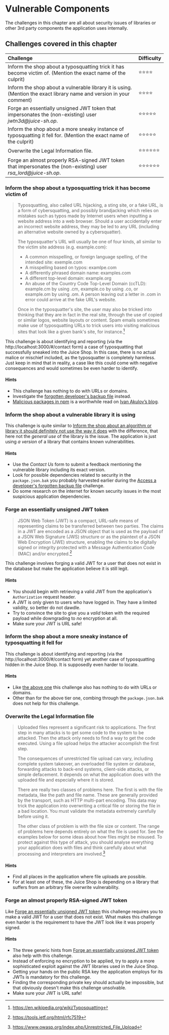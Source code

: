 # Vulnerable Components

The challenges in this chapter are all about security issues of
libraries or other 3rd party components the application uses internally.

## Challenges covered in this chapter

| Challenge                                                                                                            | Difficulty                           |
|:---------------------------------------------------------------------------------------------------------------------|:-------------------------------------|
| Inform the shop about a typosquatting trick it has become victim of. (Mention the exact name of the culprit)         | :star::star::star::star:             |
| Inform the shop about a vulnerable library it is using. (Mention the exact library name and version in your comment) | :star::star::star::star:             |
| Forge an essentially unsigned JWT token that impersonates the (non-existing) user _jwtn3d@juice-sh.op_.              | :star::star::star::star::star:       |
| Inform the shop about a more sneaky instance of typosquatting it fell for. (Mention the exact name of the culprit)   | :star::star::star::star::star:       |
| Overwrite the Legal Information file.                                                                                | :star::star::star::star::star::star: |
| Forge an almost properly RSA-signed JWT token that impersonates the (non-existing) user _rsa_lord@juice-sh.op_.      | :star::star::star::star::star::star: |

### Inform the shop about a typosquatting trick it has become victim of

> Typosquatting, also called URL hijacking, a sting site, or a fake URL,
> is a form of cybersquatting, and possibly brandjacking which relies on
> mistakes such as typos made by Internet users when inputting a website
> address into a web browser. Should a user accidentally enter an
> incorrect website address, they may be led to any URL (including an
> alternative website owned by a cybersquatter).
>
> The typosquatter's URL will usually be one of four kinds, all similar
> to the victim site address (e.g. example.com):
>
> * A common misspelling, or foreign language spelling, of the intended
>   site: exemple.com
> * A misspelling based on typos: examlpe.com
> * A differently phrased domain name: examples.com
> * A different top-level domain: example.org
> * An abuse of the Country Code Top-Level Domain (ccTLD): example.cm by
>   using .cm, example.co by using .co, or example.om by using .om. A
>   person leaving out a letter in .com in error could arrive at the
>   fake URL's website.
>
> Once in the typosquatter's site, the user may also be tricked into
> thinking that they are in fact in the real site, through the use of
> copied or similar logos, website layouts or content. Spam emails
> sometimes make use of typosquatting URLs to trick users into visiting
> malicious sites that look like a given bank's site, for instance.[^1]

This challenge is about identifying and reporting (via the
http://localhost:3000/#/contact form) a case of typosquatting that
successfully sneaked into the Juice Shop. In this case, there is no
actual malice or mischief included, as the typosquatter is completely
harmless. Just keep in mind that in reality, a case like this could come
with negative consequences and would sometimes be even harder to
identify.

#### Hints

* This challenge has nothing to do with URLs or domains.
* Investigate the
  [forgotten developer's backup file](roll-your-own-security.md#access-a-developers-forgotten-backup-file)
  instead.
* [Malicious packages in npm](https://iamakulov.com/notes/npm-malicious-packages/)
  is a worthwhile read on [Ivan Akulov’s blog](https://iamakulov.com).

### Inform the shop about a vulnerable library it is using

This challenge is quite similar to
[Inform the shop about an algorithm or library it should definitely not use the way it does](sensitive-data-exposure.md#inform-the-shop-about-an-algorithm-or-library-it-should-definitely-not-use-the-way-it-does)
with the difference, that here not the _general use_ of the library is
the issue. The application is just using _a version_ of a library that
contains known vulnerabilities.

#### Hints

* Use the _Contact Us_ form to submit a feedback mentioning the
  vulnerable library including its exact version.
* Look for possible dependencies related to security in the
  `package.json.bak` you probably harvested earlier during the
  [Access a developer's forgotten backup file](roll-your-own-security.md#access-a-developers-forgotten-backup-file)
  challenge.
* Do some research on the internet for known security issues in the most
  suspicious application dependencies.

### Forge an essentially unsigned JWT token

> JSON Web Token (JWT) is a compact, URL-safe means of representing
> claims to be transferred between two parties. The claims in a JWT are
> encoded as a JSON object that is used as the payload of a JSON Web
> Signature (JWS) structure or as the plaintext of a JSON Web Encryption
> (JWE) structure, enabling the claims to be digitally signed or
> integrity protected with a Message Authentication Code (MAC) and/or
> encrypted.[^2]

This challenge involves forging a valid JWT for a user that does not
exist in the database but make the application believe it is still
legit.

#### Hints

* You should begin with retrieving a valid JWT from the application's
  `Authorization` request header.
* A JWT is only given to users who have logged in. They have a limited
  validity, so better do not dawdle.
* Try to convince the site to give you a _valid_ token with the required
  payload while downgrading to _no_ encryption at all.
* Make sure your JWT is URL safe!

### Inform the shop about a more sneaky instance of typosquatting it fell for

This challenge is about identifying and reporting (via the
http://localhost:3000/#/contact form) yet another case of typosquatting
hidden in the Juice Shop. It is supposedly even harder to locate.

#### Hints

* Like
  [the above one](#inform-the-shop-about-a-typosquatting-trick-it-has-become-victim-of)
  this challenge also has nothing to do with URLs or domains.
* Other than for the above tier one, combing through the
  `package.json.bak` does not help for this challenge.

### Overwrite the Legal Information file

> Uploaded files represent a significant risk to applications. The first
> step in many attacks is to get some code to the system to be attacked.
> Then the attack only needs to find a way to get the code executed.
> Using a file upload helps the attacker accomplish the first step.
>
> The consequences of unrestricted file upload can vary, including
> complete system takeover, an overloaded file system or database,
> forwarding attacks to back-end systems, client-side attacks, or simple
> defacement. It depends on what the application does with the uploaded
> file and especially where it is stored.
>
> There are really two classes of problems here. The first is with the
> file metadata, like the path and file name. These are generally
> provided by the transport, such as HTTP multi-part encoding. This data
> may trick the application into overwriting a critical file or storing
> the file in a bad location. You must validate the metadata extremely
> carefully before using it.
>
> The other class of problem is with the file size or content. The range
> of problems here depends entirely on what the file is used for. See
> the examples below for some ideas about how files might be misused. To
> protect against this type of attack, you should analyse everything
> your application does with files and think carefully about what
> processing and interpreters are involved.[^3]

#### Hints

* Find all places in the application where file uploads are possible.
* For at least one of these, the Juice Shop is depending on a library
  that suffers from an arbitrary file overwrite vulnerability.

### Forge an almost properly RSA-signed JWT token

Like
[Forge an essentially unsigned JWT token](#forge-an-essentially-unsigned-jwt-token)
this challenge requires you to make a valid JWT for a user that does not
exist. What makes this challenge even harder is the requirement to have
the JWT look like it was properly signed.

#### Hints

* The three generic hints from
  [Forge an essentially unsigned JWT token](#forge-an-essentially-unsigned-jwt-token)
  also help with this challenge.
* Instead of enforcing no encryption to be applied, try to apply a more
  sophisticated exploit against the JWT libraries used in the Juice
  Shop.
* Getting your hands on the public RSA key the application employs for
  its JWTs is mandatory for this challenge.
* Finding the corresponding private key should actually be impossible,
  but that obviously doesn't make this challenge unsolvable.
* Make sure your JWT is URL safe!

[^1]: https://en.wikipedia.org/wiki/Typosquatting

[^2]: https://tools.ietf.org/html/rfc7519

[^3]: https://www.owasp.org/index.php/Unrestricted_File_Upload
